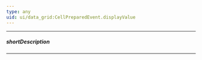 ```yaml
---
type: any
uid: ui/data_grid:CellPreparedEvent.displayValue
---
```

---
##### shortDescription
<!-- Description goes here -->

---
<!-- Description goes here -->